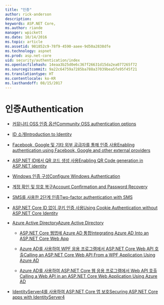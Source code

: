 ```yaml
---
title: "인증"
author: rick-anderson
description: 
keywords: ASP.NET Core,
ms.author: riande
manager: wpickett
ms.date: 10/14/2016
ms.topic: article
ms.assetid: 981852c9-78f9-4590-aaee-9d50a2838dfe
ms.technology: aspnet
ms.prod: asp.net-core
uid: security/authentication/index
ms.openlocfilehash: 14eaa3b25d0e6c367f26631d15da2ea077265f72
ms.sourcegitcommit: 9a22c64759a7285ba788a37039bea5fe95f45f21
ms.translationtype: HT
ms.contentlocale: ko-KR
ms.lasthandoff: 08/15/2017
---
```

# <a name="authentication"></a><span data-ttu-id="592b5-103">인증</span><span class="sxs-lookup"><span data-stu-id="592b5-103">Authentication</span></span>

* [<span data-ttu-id="592b5-104">커뮤니티 OSS 인증 옵션</span><span class="sxs-lookup"><span data-stu-id="592b5-104">Community OSS authentication options</span></span>](community.md)

* [<span data-ttu-id="592b5-105">ID 소개</span><span class="sxs-lookup"><span data-stu-id="592b5-105">Introduction to Identity</span></span>](identity.md)

* [<span data-ttu-id="592b5-106">Facebook, Google 및 기타 외부 공급자를 통해 인증 사용</span><span class="sxs-lookup"><span data-stu-id="592b5-106">Enabling authentication using Facebook, Google and other external providers</span></span>](social/index.md)

* [<span data-ttu-id="592b5-107">ASP.NET ID에서 QR 코드 생성 사용</span><span class="sxs-lookup"><span data-stu-id="592b5-107">Enabling QR Code generation in ASP.NET identity</span></span>](identity-enable-qrcodes.md)

* [<span data-ttu-id="592b5-108">Windows 인증 구성</span><span class="sxs-lookup"><span data-stu-id="592b5-108">Configure Windows Authentication</span></span>](windowsauth.md)

* [<span data-ttu-id="592b5-109">계정 확인 및 암호 복구</span><span class="sxs-lookup"><span data-stu-id="592b5-109">Account Confirmation and Password Recovery</span></span>](accconfirm.md)

* [<span data-ttu-id="592b5-110">SMS를 사용한 2단계 인증</span><span class="sxs-lookup"><span data-stu-id="592b5-110">Two-factor authentication with SMS</span></span>](2fa.md)

* [<span data-ttu-id="592b5-111">ASP.NET Core ID 없이 쿠키 인증 사용</span><span class="sxs-lookup"><span data-stu-id="592b5-111">Using Cookie Authentication without ASP.NET Core Identity</span></span>](cookie.md)

* [<span data-ttu-id="592b5-112">Azure Active Directory</span><span class="sxs-lookup"><span data-stu-id="592b5-112">Azure Active Directory</span></span>](azure-active-directory/index.md)

  * [<span data-ttu-id="592b5-113">ASP.NET Core 웹앱에 Azure AD 통합</span><span class="sxs-lookup"><span data-stu-id="592b5-113">Integrating Azure AD Into an ASP.NET Core Web App</span></span>](https://azure.microsoft.com/documentation/samples/active-directory-dotnet-webapp-openidconnect-aspnetcore)

  * [<span data-ttu-id="592b5-114">Azure AD를 사용하여 WPF 응용 프로그램에서 ASP.NET Core Web API 호출</span><span class="sxs-lookup"><span data-stu-id="592b5-114">Calling an ASP.NET Core Web API From a WPF Application Using Azure AD</span></span>](https://azure.microsoft.com/documentation/samples/active-directory-dotnet-native-aspnetcore)

  * [<span data-ttu-id="592b5-115">Azure AD를 사용하여 ASP.NET Core 웹 응용 프로그램에서 Web API 호출</span><span class="sxs-lookup"><span data-stu-id="592b5-115">Calling a Web API in an ASP.NET Core Web Application Using Azure AD</span></span>](https://azure.microsoft.com/documentation/samples/active-directory-dotnet-webapp-webapi-openidconnect-aspnetcore)

* [<span data-ttu-id="592b5-116">IdentityServer4를 사용하여 ASP.NET Core 앱 보호</span><span class="sxs-lookup"><span data-stu-id="592b5-116">Securing ASP.NET Core apps with IdentityServer4</span></span>](https://identityserver4.readthedocs.io)

